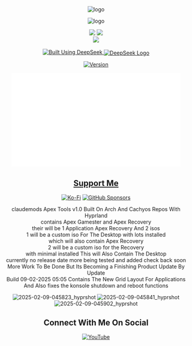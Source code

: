 <div align="center">
<img width="120" src="https://i.postimg.cc/50LtZkq8/Apex-Browser.png" alt="logo">
<div align="center">

<p align="center">
    <img width="750" src="https://i.imgur.com/ELSTr7x.png" alt="logo">
</p>


  <a href="https://www.linux.org" target="_blank"><img src="https://img.shields.io/badge/OS-Linux-e06c75?style=for-the-badge&logo=linux" /></a>
	<a href="https://archlinux.org" target="_blank"><img src="https://img.shields.io/badge/DISTRO-Arch-56b6c2?style=for-the-badge&logo=arch-linux" /></a>	
<a href="https://cachyos.org/" target="_blank"><img src="https://img.shields.io/badge/DISTRO-CachyOS-00FFFF?style=for-the-badge&logo=CachyOS" /></a>						
></a>
</a>
  <a href="https://chat.deepseek.com/" target="_blank">
  <img src="https://img.shields.io/badge/Built_Using-DeepSeek-4D6BFE?style=for-the-badge&logo=deepseek&logoColor=4D6BFE" alt="Built Using DeepSeek">
  <img src="https://i.postimg.cc/ydBbyvRt/Deepseek.jpg" alt="DeepSeek Logo" style="height: 30px; vertical-align: middle;">
</a>

<div align="center">
	
[![Version](https://img.shields.io/github/v/release/claudemods/ApexTools?color=FFD700&label=Latest%20Release&style=for-the-badge)]()
<div align = center>
<img src="https://raw.githubusercontent.com/hyprwm/Hyprland/main/assets/header.svg" width="450" height="250" alt="banner">

<br>

<div align="center">

## [ Support Me ](https://www.paypal.com/paypalme/claudemods?country.x=GB&locale)

</div>

<div align="center">

[![Ko-Fi](https://img.shields.io/badge/Ko--fi-F16061?style=for-the-badge&label=claudemods&color=3399FF&Linux&logo=ko-fi&logoColor=white)](https://ko-fi.com/claudemods)
[![GitHub Sponsors](https://img.shields.io/badge/sponsor-30363D?style=for-the-badge&label=claudemods&color=A836FF&logo=GitHub-Sponsors&logoColor=#white)](https://github.com/sponsors/claudemods)</div>

<div align="center">
claudemods Apex Tools v1.0 Built On Arch And Cachyos Repos With Hyprland
	<div align="center">
contains Apex Gamester and Apex Recovery
<div align="center">
their will be 1 Application Apex Recovery And 2 isos

<div align="center">
1 will be a custom iso For The Desktop with lots installed
	<div align="center">
which will also contain Apex Recovery
<div align="center">
2 will be a custom iso for the Recovery
	<div align="center">
with minimal installed This will Also Contain The Desktop
<div align="center">
currently no release date more being tested and added check back soon
</div>

<div align="center">
More Work To Be Done But Its Becoming a Finishing Product Update By Update
<div align="center">
Build 09-02-2025 05:05 Contains The New Grid Layout For Applications And Also fixes the konsole shutdown and reboot functions

![2025-02-09-045823_hyprshot](https://github.com/user-attachments/assets/dc0b615e-5486-449c-9fb4-323bf3b0045a)
![2025-02-09-045841_hyprshot](https://github.com/user-attachments/assets/832065d6-521b-4fe7-aae0-a5ec77ce5d09)
![2025-02-09-045902_hyprshot](https://github.com/user-attachments/assets/d0e36519-0836-4974-a1d9-3531f461f551)


<div align="center">

<h2 align="center"> Connect With Me On Social </h2>

<div align="center">

[![YouTube](https://img.shields.io/youtube/channel/subscribers/UC6OgAhBq7Ocb5g1bQfVSd0Q?color=ff0000&label=Youtube&logo=youtube&style=palstic)](https://youtube.com/@claudemods)


</div>

<div align="center">

</div>
